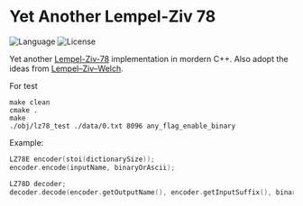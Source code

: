# Yet Another Lempel-Ziv 78 

![Language](https://img.shields.io/badge/language-C++-green.svg)
![License](https://img.shields.io/badge/license-MIT-green)

Yet another [Lempel-Ziv-78](https://en.wikipedia.org/wiki/LZ77_and_LZ78) implementation in mordern C++. Also adopt the ideas from [Lempel–Ziv–Welch](https://en.wikipedia.org/wiki/Lempel%E2%80%93Ziv%E2%80%93Welch).

For test
```shell
make clean
cmake .
make
./obj/lz78_test ./data/0.txt 8096 any_flag_enable_binary
```

Example:

```C++
LZ78E encoder(stoi(dictionarySize));
encoder.encode(inputName, binaryOrAscii);

LZ78D decoder;
decoder.decode(encoder.getOutputName(), encoder.getInputSuffix(), binaryOrAscii);
```

